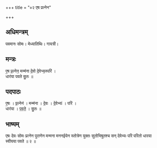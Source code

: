 +++
title = "०२ एष प्रत्नेन"

+++
## अधिमन्त्रम्
पवमानः सोमः। मेध्यातिथिः। गायत्री।

## मन्त्रः
ए॒ष प्र॒त्नेन॒ मन्म॑ना दे॒वो दे॒वेभ्य॒स्परि॑ ।  
धार॑या पवते सु॒तः ॥

## पदपाठः
ए॒षः । प्र॒त्नेन॑ । मन्म॑ना । दे॒वः । दे॒वेभ्यः॑ । परि॑ ।  
धार॑या । प॒व॒ते॒ । सु॒तः ॥

## भाष्यम्
एषः देवः सोमः प्रत्नेन पुराणेन मन्मना मननईयेन स्तोत्रेण युक्तः सुतोभिषुतश्च सन् देवेभ्यः परि परितो धारया स्वीयया पवते ॥ २ ॥